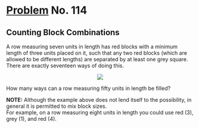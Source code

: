 # [Problem](https://projecteuler.net/problem=114) No. 114

## Counting Block Combinations

A row measuring seven units in length has red blocks with a minimum length of three units placed on it, such that any two red blocks (which are allowed to be different lengths) are separated by at least one grey square.<br>
There are exactly seventeen ways of doing this.

<div align="center">
	<img src="https://user-images.githubusercontent.com/73425927/180633176-e36a40c2-742d-4652-a2e2-0e3e03034a40.png">
</div>

How many ways can a row measuring fifty units in length be filled?

**NOTE:** Although the example above does not lend itself to the possibility, in general it is permitted to mix block sizes.<br>
For example, on a row measuring eight units in length you could use red (3), grey (1), and red (4).
